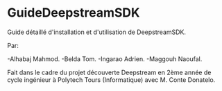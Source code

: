 # GuideDeepstreamSDK
Guide détaillé d'installation et d'utilisation de DeepstreamSDK.


Par:

-Alhabaj Mahmod.
-Belda Tom.
-Ingarao Adrien.
-Maggouh Naoufal.
  
Fait dans le cadre du projet découverte Deepstream en 2ème année de cycle ingénieur à Polytech Tours (Informatique) avec M. Conte Donatelo.
